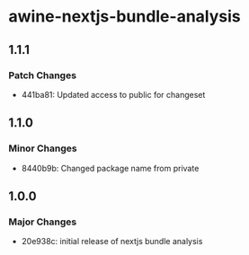 # awine-nextjs-bundle-analysis

## 1.1.1

### Patch Changes

- 441ba81: Updated access to public for changeset

## 1.1.0

### Minor Changes

- 8440b9b: Changed package name from private

## 1.0.0

### Major Changes

- 20e938c: initial release of nextjs bundle analysis
